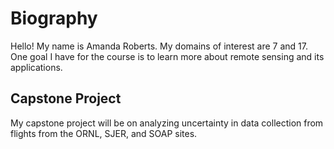 # Biography
Hello! My name is Amanda Roberts.  My domains of interest are 7 and 17.
One goal I have for the course is to learn more about remote sensing and
its applications.

## Capstone Project
My capstone project will be on analyzing uncertainty in data collection from
flights from the ORNL, SJER, and SOAP sites.
